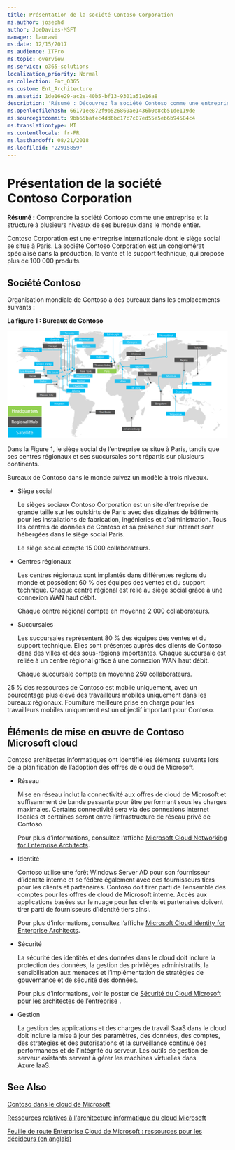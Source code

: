 ```yaml
---
title: Présentation de la société Contoso Corporation
ms.author: josephd
author: JoeDavies-MSFT
manager: laurawi
ms.date: 12/15/2017
ms.audience: ITPro
ms.topic: overview
ms.service: o365-solutions
localization_priority: Normal
ms.collection: Ent_O365
ms.custom: Ent_Architecture
ms.assetid: 1de16e29-ac2e-40b5-bf13-9301a51e16a8
description: 'Résumé : Découvrez la société Contoso comme une entreprise et la structure à plusieurs niveaux de ses bureaux dans le monde entier.'
ms.openlocfilehash: 66171ee872f9b526860ae1436b0e8cb51de119de
ms.sourcegitcommit: 9bb65bafec4dd6bc17c7c07ed55e5eb6b94584c4
ms.translationtype: MT
ms.contentlocale: fr-FR
ms.lasthandoff: 08/21/2018
ms.locfileid: "22915859"
---
```

# <a name="overview-of-the-contoso-corporation"></a>Présentation de la société Contoso Corporation

 **Résumé :** Comprendre la société Contoso comme une entreprise et la structure à plusieurs niveaux de ses bureaux dans le monde entier.
  
Contoso Corporation est une entreprise internationale dont le siège social se situe à Paris. La société Contoso Corporation est un conglomérat spécialisé dans la production, la vente et le support technique, qui propose plus de 100 000 produits.  
  
## <a name="the-contoso-corporation"></a>Société Contoso

Organisation mondiale de Contoso a des bureaux dans les emplacements suivants :
  
**La figure 1 : Bureaux de Contoso**

![Bureaux de la société Contoso dans le monde entier](media/Contoso-Poster/Contoso-WW-Org.png)

  
Dans la Figure 1, le siège social de l’entreprise se situe à Paris, tandis que ses centres régionaux et ses succursales sont répartis sur plusieurs continents.
  
Bureaux de Contoso dans le monde suivez un modèle à trois niveaux.
  
- Siège social
    
    Le sièges sociaux Contoso Corporation est un site d’entreprise de grande taille sur les outskirts de Paris avec des dizaines de bâtiments pour les installations de fabrication, ingénieries et d’administration. Tous les centres de données de Contoso et sa présence sur Internet sont hébergées dans le siège social Paris.
    
    Le siège social compte 15 000 collaborateurs.
    
- Centres régionaux
    
    Les centres régionaux sont implantés dans différentes régions du monde et possèdent 60 % des équipes des ventes et du support technique. Chaque centre régional est relié au siège social grâce à une connexion WAN haut débit.  
    
    Chaque centre régional compte en moyenne 2 000 collaborateurs.
    
- Succursales
    
    Les succursales représentent 80 % des équipes des ventes et du support technique. Elles sont présentes auprès des clients de Contoso dans des villes et des sous-régions importantes. Chaque succursale est reliée à un centre régional grâce à une connexion WAN haut débit.


    
    Chaque succursale compte en moyenne 250 collaborateurs.
    
25 % des ressources de Contoso est mobile uniquement, avec un pourcentage plus élevé des travailleurs mobiles uniquement dans les bureaux régionaux. Fourniture meilleure prise en charge pour les travailleurs mobiles uniquement est un objectif important pour Contoso.
  
## <a name="elements-of-contosos-implementation-of-the-microsoft-cloud"></a>Éléments de mise en œuvre de Contoso Microsoft cloud

Contoso architectes informatiques ont identifié les éléments suivants lors de la planification de l’adoption des offres de cloud de Microsoft.
  
- Réseau
    
    Mise en réseau inclut la connectivité aux offres de cloud de Microsoft et suffisamment de bande passante pour être performant sous les charges maximales. Certains connectivité sera via des connexions Internet locales et certaines seront entre l’infrastructure de réseau privé de Contoso.
    
    Pour plus d’informations, consultez l’affiche [Microsoft Cloud Networking for Enterprise Architects](microsoft-cloud-networking-for-enterprise-architects.md).
   
- Identité
    
    Contoso utilise une forêt Windows Server AD pour son fournisseur d’identité interne et se fédère également avec des fournisseurs tiers pour les clients et partenaires. Contoso doit tirer parti de l’ensemble des comptes pour les offres de cloud de Microsoft interne. Accès aux applications basées sur le nuage pour les clients et partenaires doivent tirer parti de fournisseurs d’identité tiers ainsi.
    
    Pour plus d’informations, consultez l’affiche [Microsoft Cloud Identity for Enterprise Architects](microsoft-cloud-it-architecture-resources.md#identity).
    
- Sécurité
    
    La sécurité des identités et des données dans le cloud doit inclure la protection des données, la gestion des privilèges administratifs, la sensibilisation aux menaces et l’implémentation de stratégies de gouvernance et de sécurité des données.
    
    Pour plus d’informations, voir le poster de [Sécurité du Cloud Microsoft pour les architectes de l’entreprise](http://aka.ms/cloudarchsecurity) .
    
- Gestion
    
    La gestion des applications et des charges de travail SaaS dans le cloud doit inclure la mise à jour des paramètres, des données, des comptes, des stratégies et des autorisations et la surveillance continue des performances et de l’intégrité du serveur. Les outils de gestion de serveur existants servent à gérer les machines virtuelles dans Azure IaaS.
    
## <a name="see-also"></a>See Also

[Contoso dans le cloud de Microsoft](contoso-in-the-microsoft-cloud.md)
  
[Ressources relatives à l'architecture informatique du cloud Microsoft](microsoft-cloud-it-architecture-resources.md)

[Feuille de route Enterprise Cloud de Microsoft : ressources pour les décideurs (en anglais)](https://sway.com/FJ2xsyWtkJc2taRD)

 


